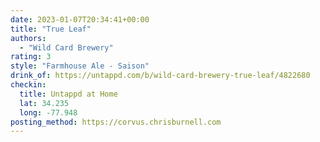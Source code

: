 ```yaml
---
date: 2023-01-07T20:34:41+00:00
title: "True Leaf"
authors:
  - "Wild Card Brewery"
rating: 3
style: "Farmhouse Ale - Saison"
drink_of: https://untappd.com/b/wild-card-brewery-true-leaf/4822680
checkin:
  title: Untappd at Home
  lat: 34.235
  long: -77.948
posting_method: https://corvus.chrisburnell.com
---
```

